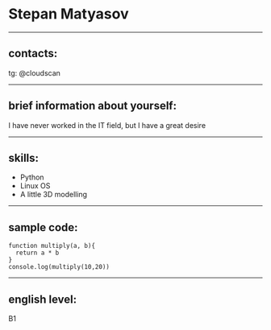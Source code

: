 # Stepan Matyasov

---

## contacts:

tg: @cloudscan

---

## brief information about yourself:

I have never worked in the IT field, but I have a great desire

---

## skills:

- Python
- Linux OS
- A little 3D modelling

---

## sample code:

```
function multiply(a, b){
  return a * b
}
console.log(multiply(10,20))

```

---

## english level:

B1